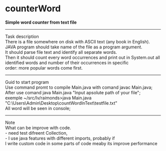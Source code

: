 # counterWord

**Simple word counter from text file**<br>
<hr>
Task description<br>
There is a file somewhere on disk with ASCII text (any book in English).
<br>
JAVA program should take name of the file as a program argument.
<br>
It should parse file text and identify all separate words. 
<br>
Then it should count every word occurrences and print out in System.out all identified words and number of their occurrences in specific 
<br>
order: more popular words come first.

<br>
<hr>
Guid to start program
<br>
Use command promt to compile Main.java with comand javac Main.java;<br>
After use comand java Main.java "Input apsolute path of your file";<br>
exemple ~/src/lv/raimonds>java Main.java "C:\Users\Admin\Desktop\countWordInText\testfile.txt"<br>
All word will be seen in console;
<br>
<hr>
Note
<br>
What can be improve with code.<br>
- need test difreent Collection, <br>
- I use java features with different imports, probably if <br>
I write custom code in some parts of code meaby its improve performance<br>
